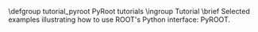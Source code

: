 \defgroup tutorial_pyroot PyRoot tutorials
\ingroup Tutorial
\brief Selected examples illustrating how to use ROOT's Python interface: PyROOT.
